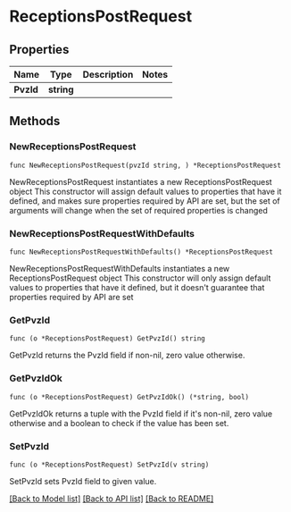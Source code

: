 # ReceptionsPostRequest

## Properties

Name | Type | Description | Notes
------------ | ------------- | ------------- | -------------
**PvzId** | **string** |  | 

## Methods

### NewReceptionsPostRequest

`func NewReceptionsPostRequest(pvzId string, ) *ReceptionsPostRequest`

NewReceptionsPostRequest instantiates a new ReceptionsPostRequest object
This constructor will assign default values to properties that have it defined,
and makes sure properties required by API are set, but the set of arguments
will change when the set of required properties is changed

### NewReceptionsPostRequestWithDefaults

`func NewReceptionsPostRequestWithDefaults() *ReceptionsPostRequest`

NewReceptionsPostRequestWithDefaults instantiates a new ReceptionsPostRequest object
This constructor will only assign default values to properties that have it defined,
but it doesn't guarantee that properties required by API are set

### GetPvzId

`func (o *ReceptionsPostRequest) GetPvzId() string`

GetPvzId returns the PvzId field if non-nil, zero value otherwise.

### GetPvzIdOk

`func (o *ReceptionsPostRequest) GetPvzIdOk() (*string, bool)`

GetPvzIdOk returns a tuple with the PvzId field if it's non-nil, zero value otherwise
and a boolean to check if the value has been set.

### SetPvzId

`func (o *ReceptionsPostRequest) SetPvzId(v string)`

SetPvzId sets PvzId field to given value.



[[Back to Model list]](../README.md#documentation-for-models) [[Back to API list]](../README.md#documentation-for-api-endpoints) [[Back to README]](../README.md)


